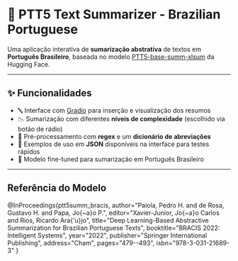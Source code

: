 # 🧠 PTT5 Text Summarizer - Brazilian Portuguese

Uma aplicação interativa de **sumarização abstrativa** de textos em **Português Brasileiro**, baseada no modelo [PTT5-base-summ-xlsum](https://huggingface.co/recogna-nlp/ptt5-base-summ-xlsum) da Hugging Face.

---

## ✨ Funcionalidades

- 🔤 Interface com [Gradio](https://gradio.app/) para inserção e visualização dos resumos
- 📉 Sumarização com diferentes **níveis de complexidade** (escolhido via botão de rádio)
- 🧹 Pré-processamento com **regex** e um **dicionário de abreviações**
- 🧪 Exemplos de uso em **JSON** disponíveis na interface para testes rápidos
- 🤖 Modelo fine-tuned para sumarização em Português Brasileiro

---

## Referência do Modelo

@InProceedings{ptt5summ_bracis,
  author="Paiola, Pedro H.
    and de Rosa, Gustavo H.
    and Papa, Jo{\~a}o P.",
  editor="Xavier-Junior, Jo{\~a}o Carlos
    and Rios, Ricardo Ara{\'u}jo",
  title="Deep Learning-Based Abstractive Summarization for Brazilian Portuguese Texts",
  booktitle="BRACIS 2022: Intelligent Systems",
  year="2022",
  publisher="Springer International Publishing",
  address="Cham",
  pages="479--493",
  isbn="978-3-031-21689-3"
}